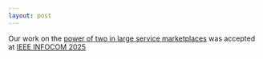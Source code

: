 ```yaml
---
layout: post
---
```


Our work on the [power of two in large service marketplaces](https://ece.iisc.ac.in/~parimal/papers/2025/infocom.pdf) was accepted at [IEEE INFOCOM 2025](https://infocom2025.ieee-infocom.org/)
